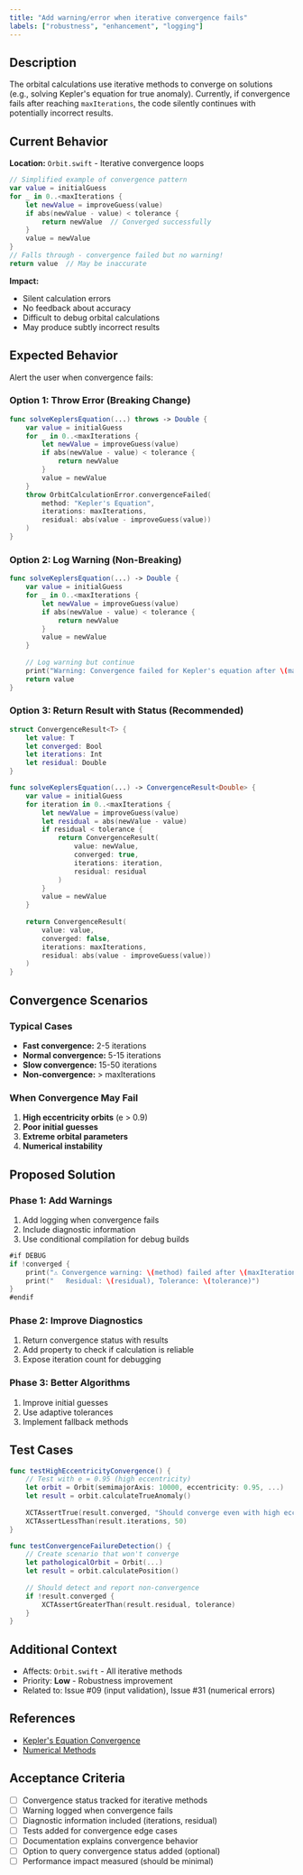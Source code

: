 ```yaml
---
title: "Add warning/error when iterative convergence fails"
labels: ["robustness", "enhancement", "logging"]
---
```


## Description

The orbital calculations use iterative methods to converge on solutions (e.g., solving Kepler's equation for true anomaly). Currently, if convergence fails after reaching `maxIterations`, the code silently continues with potentially incorrect results.

## Current Behavior

**Location:** `Orbit.swift` - Iterative convergence loops

```swift
// Simplified example of convergence pattern
var value = initialGuess
for _ in 0..<maxIterations {
    let newValue = improveGuess(value)
    if abs(newValue - value) < tolerance {
        return newValue  // Converged successfully
    }
    value = newValue
}
// Falls through - convergence failed but no warning!
return value  // May be inaccurate
```

**Impact:**
- Silent calculation errors
- No feedback about accuracy
- Difficult to debug orbital calculations
- May produce subtly incorrect results

## Expected Behavior

Alert the user when convergence fails:

### Option 1: Throw Error (Breaking Change)

```swift
func solveKeplersEquation(...) throws -> Double {
    var value = initialGuess
    for _ in 0..<maxIterations {
        let newValue = improveGuess(value)
        if abs(newValue - value) < tolerance {
            return newValue
        }
        value = newValue
    }
    throw OrbitCalculationError.convergenceFailed(
        method: "Kepler's Equation",
        iterations: maxIterations,
        residual: abs(value - improveGuess(value))
    )
}
```

### Option 2: Log Warning (Non-Breaking)

```swift
func solveKeplersEquation(...) -> Double {
    var value = initialGuess
    for _ in 0..<maxIterations {
        let newValue = improveGuess(value)
        if abs(newValue - value) < tolerance {
            return newValue
        }
        value = newValue
    }
    
    // Log warning but continue
    print("Warning: Convergence failed for Kepler's equation after \(maxIterations) iterations")
    return value
}
```

### Option 3: Return Result with Status (Recommended)

```swift
struct ConvergenceResult<T> {
    let value: T
    let converged: Bool
    let iterations: Int
    let residual: Double
}

func solveKeplersEquation(...) -> ConvergenceResult<Double> {
    var value = initialGuess
    for iteration in 0..<maxIterations {
        let newValue = improveGuess(value)
        let residual = abs(newValue - value)
        if residual < tolerance {
            return ConvergenceResult(
                value: newValue,
                converged: true,
                iterations: iteration,
                residual: residual
            )
        }
        value = newValue
    }
    
    return ConvergenceResult(
        value: value,
        converged: false,
        iterations: maxIterations,
        residual: abs(value - improveGuess(value))
    )
}
```

## Convergence Scenarios

### Typical Cases
- **Fast convergence:** 2-5 iterations
- **Normal convergence:** 5-15 iterations
- **Slow convergence:** 15-50 iterations
- **Non-convergence:** > maxIterations

### When Convergence May Fail
1. **High eccentricity orbits** (e > 0.9)
2. **Poor initial guesses**
3. **Extreme orbital parameters**
4. **Numerical instability**

## Proposed Solution

### Phase 1: Add Warnings
1. Add logging when convergence fails
2. Include diagnostic information
3. Use conditional compilation for debug builds

```swift
#if DEBUG
if !converged {
    print("⚠️ Convergence warning: \(method) failed after \(maxIterations) iterations")
    print("   Residual: \(residual), Tolerance: \(tolerance)")
}
#endif
```

### Phase 2: Improve Diagnostics
1. Return convergence status with results
2. Add property to check if calculation is reliable
3. Expose iteration count for debugging

### Phase 3: Better Algorithms
1. Improve initial guesses
2. Use adaptive tolerances
3. Implement fallback methods

## Test Cases

```swift
func testHighEccentricityConvergence() {
    // Test with e = 0.95 (high eccentricity)
    let orbit = Orbit(semimajorAxis: 10000, eccentricity: 0.95, ...)
    let result = orbit.calculateTrueAnomaly()
    
    XCTAssertTrue(result.converged, "Should converge even with high eccentricity")
    XCTAssertLessThan(result.iterations, 50)
}

func testConvergenceFailureDetection() {
    // Create scenario that won't converge
    let pathologicalOrbit = Orbit(...)
    let result = orbit.calculatePosition()
    
    // Should detect and report non-convergence
    if !result.converged {
        XCTAssertGreaterThan(result.residual, tolerance)
    }
}
```

## Additional Context

- Affects: `Orbit.swift` - All iterative methods
- Priority: **Low** - Robustness improvement
- Related to: Issue #09 (input validation), Issue #31 (numerical errors)

## References

- [Kepler's Equation Convergence](https://en.wikipedia.org/wiki/Kepler%27s_equation)
- [Numerical Methods](https://en.wikipedia.org/wiki/Newton%27s_method)

## Acceptance Criteria

- [ ] Convergence status tracked for iterative methods
- [ ] Warning logged when convergence fails
- [ ] Diagnostic information included (iterations, residual)
- [ ] Tests added for convergence edge cases
- [ ] Documentation explains convergence behavior
- [ ] Option to query convergence status added (optional)
- [ ] Performance impact measured (should be minimal)
